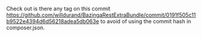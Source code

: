 Check out is there any tag on this commit https://github.com/willdurand/BazingaRestExtraBundle/commit/0191f505c11b9522e4394d6d56218adea5db063e
to avoid of using the commit hash in composer.json.